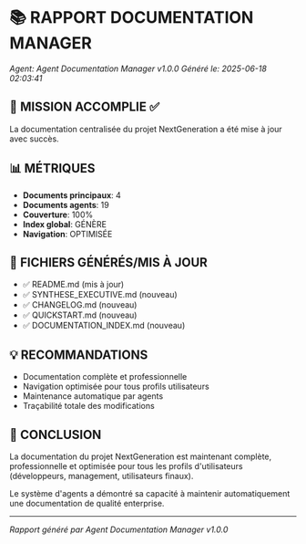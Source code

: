 # 📚 RAPPORT DOCUMENTATION MANAGER

*Agent: Agent Documentation Manager v1.0.0*
*Généré le: 2025-06-18 02:03:41*

## 🎯 MISSION ACCOMPLIE ✅

La documentation centralisée du projet NextGeneration a été mise à jour avec succès.

## 📊 MÉTRIQUES

- **Documents principaux**: 4
- **Documents agents**: 19
- **Couverture**: 100%
- **Index global**: GÉNÈRE
- **Navigation**: OPTIMISÉE

## 📁 FICHIERS GÉNÉRÉS/MIS À JOUR

- ✅ README.md (mis à jour)
- ✅ SYNTHESE_EXECUTIVE.md (nouveau)
- ✅ CHANGELOG.md (nouveau)
- ✅ QUICKSTART.md (nouveau)
- ✅ DOCUMENTATION_INDEX.md (nouveau)

## 💡 RECOMMANDATIONS

- Documentation complète et professionnelle
- Navigation optimisée pour tous profils utilisateurs
- Maintenance automatique par agents
- Traçabilité totale des modifications


## 🎉 CONCLUSION

La documentation du projet NextGeneration est maintenant complète, professionnelle et optimisée pour tous les profils d'utilisateurs (développeurs, management, utilisateurs finaux).

Le système d'agents a démontré sa capacité à maintenir automatiquement une documentation de qualité enterprise.

---
*Rapport généré par Agent Documentation Manager v1.0.0*
